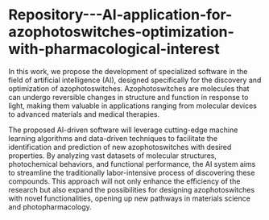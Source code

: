 # Repository---AI-application-for-azophotoswitches-optimization-with-pharmacological-interest

In this work, we propose the development of specialized software in the field of artificial intelligence (AI), designed specifically for the discovery and optimization of azophotoswitches. Azophotoswitches are molecules that can undergo reversible changes in structure and function in response to light, making them valuable in applications ranging from molecular devices to advanced materials and medical therapies.

The proposed AI-driven software will leverage cutting-edge machine learning algorithms and data-driven techniques to facilitate the identification and prediction of new azophotoswitches with desired properties. By analyzing vast datasets of molecular structures, photochemical behaviors, and functional performance, the AI system aims to streamline the traditionally labor-intensive process of discovering these compounds. This approach will not only enhance the efficiency of the research but also expand the possibilities for designing azophotoswitches with novel functionalities, opening up new pathways in materials science and photopharmacology.